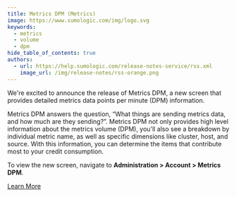 ```yaml
---
title: Metrics DPM (Metrics)
image: https://www.sumologic.com/img/logo.svg
keywords:
  - metrics
  - volume
  - dpm
hide_table_of_contents: true
authors:
  - url: https://help.sumologic.com/release-notes-service/rss.xml
    image_url: /img/release-notes/rss-orange.png
---
```


We're excited to announce the release of Metrics DPM, a new screen that provides detailed metrics data points per minute (DPM) information.

Metrics DPM answers the question, “What things are sending metrics data, and how much are they sending?”. Metrics DPM not only provides high level information about the metrics volume (DPM), you'll also see a breakdown by individual metric name, as well as specific dimensions like cluster, host, and source. With this information, you can determine the items that contribute most to your credit consumption.

To view the new screen, navigate to **Administration > Account > Metrics DPM**.

[Learn More](/docs/metrics/metrics-dpm)
